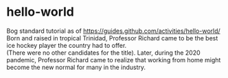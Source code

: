 # hello-world
Bog standard tutorial as of https://guides.github.com/activities/hello-world/
Born and raised in tropical Trinidad, Professor Richard came to be the best ice hockey player the country had to offer.  
(There were no other candidates for the title).
Later, during the 2020 pandemic, Professor Richard came to realize that 
working from home might become the new normal for many in the industry.